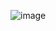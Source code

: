 ![image](https://github.com/gaurangkeluskar22/HtmlCss-Design/assets/43683829/acb6ca8c-32bd-467e-8495-760ec3e15909)
